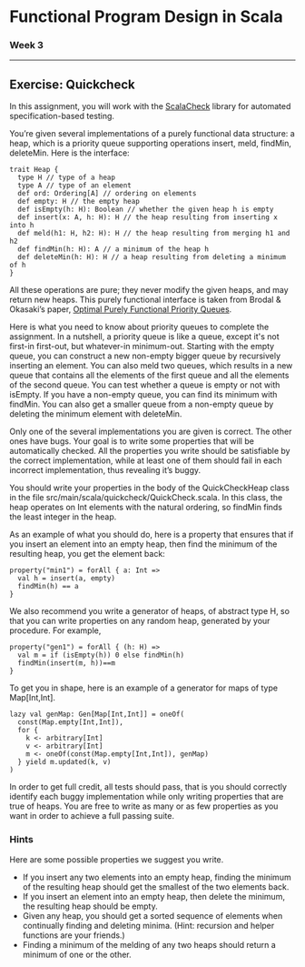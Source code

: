 # Functional Program Design in Scala
### Week 3

-----------------------------
Exercise: Quickcheck
-----------------------------

In this assignment, you will work with the [ScalaCheck](https://github.com/rickynils/scalacheck/blob/master/doc/UserGuide.md) library for automated specification-based testing.

You’re given several implementations of a purely functional data structure: a heap, which is a priority queue supporting operations insert, meld, findMin, deleteMin. Here is the interface:
```
trait Heap {
  type H // type of a heap
  type A // type of an element
  def ord: Ordering[A] // ordering on elements
  def empty: H // the empty heap
  def isEmpty(h: H): Boolean // whether the given heap h is empty
  def insert(x: A, h: H): H // the heap resulting from inserting x into h
  def meld(h1: H, h2: H): H // the heap resulting from merging h1 and h2
  def findMin(h: H): A // a minimum of the heap h
  def deleteMin(h: H): H // a heap resulting from deleting a minimum of h
}
```
All these operations are pure; they never modify the given heaps, and may return new heaps. This purely functional interface is taken from Brodal & Okasaki’s paper, [Optimal Purely Functional Priority Queues](http://www.brics.dk/RS/96/37/BRICS-RS-96-37.pdf).

Here is what you need to know about priority queues to complete the assignment. In a nutshell, a priority queue is like a queue, except it's not first-in first-out, but whatever-in minimum-out. Starting with the empty queue, you can construct a new non-empty bigger queue by recursively inserting an element. You can also meld two queues, which results in a new queue that contains all the elements of the first queue and all the elements of the second queue. You can test whether a queue is empty or not with isEmpty. If you have a non-empty queue, you can find its minimum with findMin. You can also get a smaller queue from a non-empty queue by deleting the minimum element with deleteMin.

Only one of the several implementations you are given is correct. The other ones have bugs. Your goal is to write some properties that will be automatically checked. All the properties you write should be satisfiable by the correct implementation, while at least one of them should fail in each incorrect implementation, thus revealing it’s buggy.

You should write your properties in the body of the QuickCheckHeap class in the file src/main/scala/quickcheck/QuickCheck.scala. In this class, the heap operates on Int elements with the natural ordering, so findMin finds the least integer in the heap.

As an example of what you should do, here is a property that ensures that if you insert an element into an empty heap, then find the minimum of the resulting heap, you get the element back:
```
property("min1") = forAll { a: Int =>
  val h = insert(a, empty)
  findMin(h) == a
}
```
We also recommend you write a generator of heaps, of abstract type H, so that you can write properties on any random heap, generated by your procedure. For example,
```
property("gen1") = forAll { (h: H) =>
  val m = if (isEmpty(h)) 0 else findMin(h)
  findMin(insert(m, h))==m
}
```
To get you in shape, here is an example of a generator for maps of type Map[Int,Int].
```
lazy val genMap: Gen[Map[Int,Int]] = oneOf(
  const(Map.empty[Int,Int]),
  for {
    k <- arbitrary[Int]
    v <- arbitrary[Int]
    m <- oneOf(const(Map.empty[Int,Int]), genMap)
  } yield m.updated(k, v)
)
```
In order to get full credit, all tests should pass, that is you should correctly identify each buggy implementation while only writing properties that are true of heaps. You are free to write as many or as few properties as you want in order to achieve a full passing suite.

### Hints

Here are some possible properties we suggest you write.
* If you insert any two elements into an empty heap, finding the minimum of the resulting heap should get the smallest of the two elements back.
* If you insert an element into an empty heap, then delete the minimum, the resulting heap should be empty.
* Given any heap, you should get a sorted sequence of elements when continually finding and deleting minima. (Hint: recursion and helper functions are your friends.)
* Finding a minimum of the melding of any two heaps should return a minimum of one or the other.
